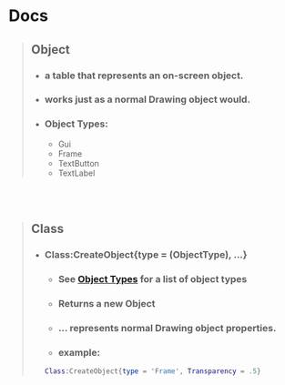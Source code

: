 # Docs

> ## Object
> - ### a table that represents an on-screen object.
> - ### works just as a normal Drawing object would.
> - ### Object Types:
>     - Gui
>     - Frame
>     - TextButton
>     - TextLabel

<br>
</br>

> ## Class
> 
> - ### Class:CreateObject{type = <string> (ObjectType), ...}
>    - ### See [Object Types](#object-types) for a list of object types
>    - ### Returns a new Object
>    - ### ... represents normal Drawing object properties.
>    - ### example:
>    ```lua
>    Class:CreateObject{type = 'Frame', Transparency = .5}
>    ```
